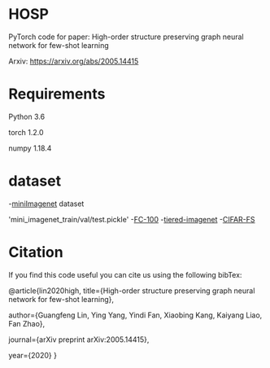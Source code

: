 # HOSP
PyTorch code for paper: High-order structure preserving graph neural network for few-shot learning

Arxiv: https://arxiv.org/abs/2005.14415

# Requirements
Python 3.6

torch 1.2.0

numpy 1.18.4

# dataset

-[miniImagenet](https://drive.google.com/drive/folders/15WuREBvhEbSWo4fTr1r-vMY0C_6QWv4w) dataset

'mini_imagenet_train/val/test.pickle'
-[FC-100](https://drive.google.com/drive/folders/1nz_ADBblmrg-qs-8zFU3v6C5WSwQnQm6)
-[tiered-imagenet](https://drive.google.com/file/d/1g1aIDy2Ar_MViF2gDXFYDBTR-HYecV07/view)
-[CIFAR-FS]()

# Citation
If you find this code useful you can cite us using the following bibTex:

@article{lin2020high,
  title={High-order structure preserving graph neural network for few-shot learning},
  
  author={Guangfeng Lin, Ying Yang, Yindi Fan, Xiaobing Kang, Kaiyang Liao, Fan Zhao},
  
  journal={arXiv preprint arXiv:2005.14415},
  
  year={2020}
}

